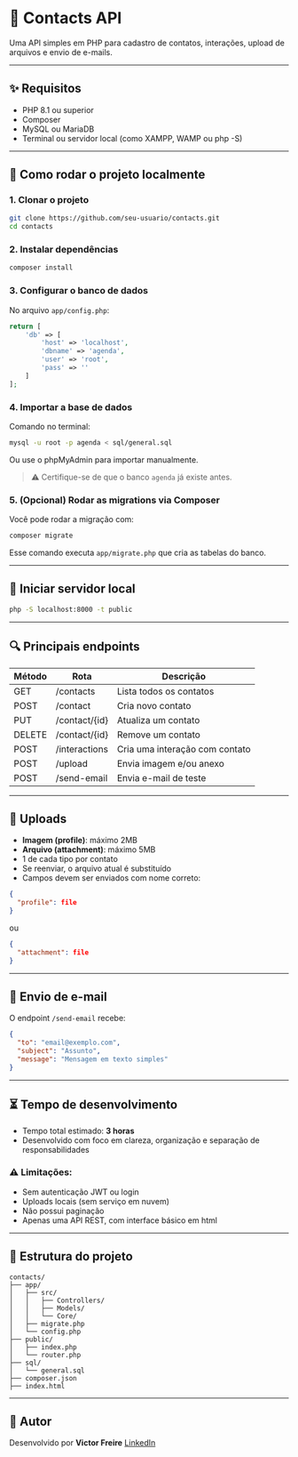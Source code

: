 # 📇 Contacts API

Uma API simples em PHP para cadastro de contatos, interações, upload de arquivos e envio de e-mails.

---

## ✨ Requisitos

- PHP 8.1 ou superior
- Composer
- MySQL ou MariaDB
- Terminal ou servidor local (como XAMPP, WAMP ou php -S)

---

## 🚀 Como rodar o projeto localmente

### 1\. Clonar o projeto

```bash
git clone https://github.com/seu-usuario/contacts.git
cd contacts
```

### 2\. Instalar dependências

```bash
composer install
```

### 3\. Configurar o banco de dados

No arquivo `app/config.php`:

```php
return [
    'db' => [
        'host' => 'localhost',
        'dbname' => 'agenda',
        'user' => 'root',
        'pass' => ''
    ]
];
```

### 4\. Importar a base de dados

Comando no terminal:

```bash
mysql -u root -p agenda < sql/general.sql
```

Ou use o phpMyAdmin para importar manualmente.

> ⚠️ Certifique-se de que o banco `agenda` já existe antes.

### 5\. (Opcional) Rodar as migrations via Composer

Você pode rodar a migração com:

```bash
composer migrate
```

Esse comando executa `app/migrate.php` que cria as tabelas do banco.

---

## 🚪 Iniciar servidor local

```bash
php -S localhost:8000 -t public
```

---

## 🔍 Principais endpoints

| Método | Rota | Descrição |
| --- | --- | --- |
| GET | /contacts | Lista todos os contatos |
| POST | /contact | Cria novo contato |
| PUT | /contact/{id} | Atualiza um contato |
| DELETE | /contact/{id} | Remove um contato |
| POST | /interactions | Cria uma interação com contato |
| POST | /upload | Envia imagem e/ou anexo |
| POST | /send-email | Envia e-mail de teste |

---

## 📂 Uploads

- **Imagem (profile)**: máximo 2MB
- **Arquivo (attachment)**: máximo 5MB
- 1 de cada tipo por contato
- Se reenviar, o arquivo atual é substituído
- Campos devem ser enviados com nome correto:

```json
{
  "profile": file
}
```
ou

```json
{
  "attachment": file
}
```
---

## 🙌 Envio de e-mail

O endpoint `/send-email` recebe:

```json
{
  "to": "email@exemplo.com",
  "subject": "Assunto",
  "message": "Mensagem em texto simples"
}
```
---

## ⏳ Tempo de desenvolvimento

- Tempo total estimado: **3 horas**
- Desenvolvido com foco em clareza, organização e separação de responsabilidades

### ⚠️ Limitações:

- Sem autenticação JWT ou login
- Uploads locais (sem serviço em nuvem)
- Não possui paginação
- Apenas uma API REST, com interface básico em html

---

## 🛂 Estrutura do projeto

```
contacts/
├── app/
│   ├── src/
│   │   ├── Controllers/
│   │   ├── Models/
│   │   └── Core/
│   ├── migrate.php
│   └── config.php
├── public/
│   ├── index.php
│   └── router.php
├── sql/
│   └── general.sql
├── composer.json
├── index.html
```

---

## 👤 Autor

Desenvolvido por **Victor Freire** [LinkedIn](https://www.linkedin.com/in/victorfreire)
